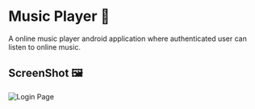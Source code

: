 # Music Player :musical_note:

A online music player android application where authenticated user can listen to online music.

## ScreenShot :framed_picture:
![Login Page](https://github.com/1GauravGahlot/Music_Player/blob/ss/1.png?raw=true)

